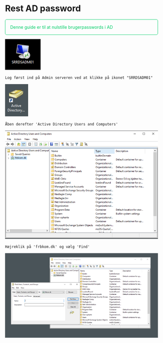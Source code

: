 # Rest AD password

<p style="color: #00CC66; border: 1px solid rgba(0, 204, 102, 1); border-radius:5px; padding: 1rem;">Denne guide er til at nulstille brugerpasswords i AD</p>

![Admin server](AD6.png)
```
Log først ind på Admin serveren ved at klikke på ikonet "SRRDSADM01"
```

![Active directory](AD_ikon.png)
```
Åben derefter 'Active Directory Users and Computers'
```

![](AD1.png)
```
Højreklik på 'frbkom.dk' og vælg 'Find'
```

![](AD2.png)